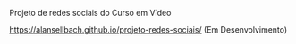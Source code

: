 Projeto de redes sociais do Curso em Vídeo

https://alansellbach.github.io/projeto-redes-sociais/ (Em Desenvolvimento)
